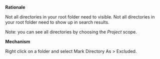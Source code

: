**Rationale**

Not all directories in your root folder need to visible. Not all directories in your root folder need to show up in search results.

Note: you can see all directories by choosing the _Project_ scope.

**Mechanism**

Right click on a folder and select Mark Directory As > Excluded.
